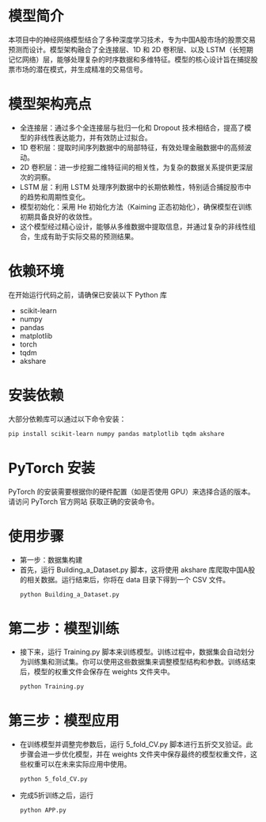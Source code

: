 # 模型简介
本项目中的神经网络模型结合了多种深度学习技术，专为中国A股市场的股票交易预测而设计。模型架构融合了全连接层、1D 和 2D 卷积层、以及 LSTM（长短期记忆网络）层，能够处理复杂的时序数据和多维特征。模型的核心设计旨在捕捉股票市场的潜在模式，并生成精准的交易信号。

# 模型架构亮点
- 全连接层：通过多个全连接层与批归一化和 Dropout 技术相结合，提高了模型的非线性表达能力，并有效防止过拟合。
- 1D 卷积层：提取时间序列数据中的局部特征，有效处理金融数据中的高频波动。
- 2D 卷积层：进一步挖掘二维特征间的相关性，为复杂的数据关系提供更深层次的洞察。
- LSTM 层：利用 LSTM 处理序列数据中的长期依赖性，特别适合捕捉股市中的趋势和周期性变化。
- 模型初始化：采用 He 初始化方法（Kaiming 正态初始化），确保模型在训练初期具备良好的收敛性。
- 这个模型经过精心设计，能够从多维数据中提取信息，并通过复杂的非线性组合，生成有助于实际交易的预测结果。

# 依赖环境
在开始运行代码之前，请确保已安装以下 Python 库
- scikit-learn
- numpy
- pandas
- matplotlib
- torch
- tqdm
- akshare
# 安装依赖
大部分依赖库可以通过以下命令安装：
  ```bash
  pip install scikit-learn numpy pandas matplotlib tqdm akshare
  ```
# PyTorch 安装
PyTorch 的安装需要根据你的硬件配置（如是否使用 GPU）来选择合适的版本。请访问 PyTorch 官方网站 获取正确的安装命令。

# 使用步骤
- 第一步：数据集构建
- 首先，运行 Building_a_Dataset.py 脚本，这将使用 akshare 库爬取中国A股的相关数据。运行结束后，你将在 data 目录下得到一个 CSV 文件。
  ```bash
  python Building_a_Dataset.py
  ```
# 第二步：模型训练
- 接下来，运行 Training.py 脚本来训练模型。训练过程中，数据集会自动划分为训练集和测试集。你可以使用这些数据集来调整模型结构和参数。训练结束后，模型的权重文件会保存在 weights 文件夹中。
  ```bash
  python Training.py
  ```
# 第三步：模型应用
- 在训练模型并调整完参数后，运行 5_fold_CV.py 脚本进行五折交叉验证。此步骤会进一步优化模型，并在 weights 文件夹中保存最终的模型权重文件，这些权重可以在未来实际应用中使用。
  ```bash
  python 5_fold_CV.py
  ```
- 完成5折训练之后，运行
  ```bash
  python APP.py
  ```
